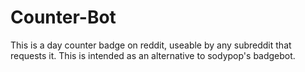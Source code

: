 # Counter-Bot
This is a day counter badge on reddit, useable by any subreddit that requests it. This is intended as an alternative to sodypop's badgebot.
